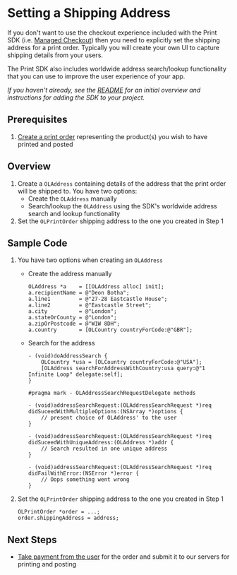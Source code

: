 Setting a Shipping Address
==============

If you don't want to use the checkout experience included with the Print SDK (i.e. [Managed Checkout](../README.md#managed-checkout)) then you need to explicitly set the shipping address for a print order. Typically you will create your own UI to capture shipping details from your users. 

The Print SDK also includes worldwide address search/lookup functionality that you can use to improve the user experience of your app.

_If you haven't already, see the [README](../README.md) for an initial overview and instructions for adding the SDK to your project._

Prerequisites
--------
1. [Create a print order](create_print_order.md) representing the product(s) you wish to have printed and posted

Overview
--------
1. Create a `OLAddress` containing details of the address that the print order will be shipped to. You have two options:
    - Create the `OLAddress` manually
    - Search/lookup the `OLAddress` using the SDK's worldwide address search and lookup functionality
2. Set the `OLPrintOrder` shipping address to the one you created in Step 1

Sample Code
-----------
1. You have two options when creating an `OLAddress`
    - Create the address manually
    
        ```obj-c
        OLAddress *a    = [[OLAddress alloc] init];
        a.recipientName = @"Deon Botha";
        a.line1         = @"27-28 Eastcastle House";
        a.line2         = @"Eastcastle Street";
        a.city          = @"London";
        a.stateOrCounty = @"London";
        a.zipOrPostcode = @"W1W 8DH";
        a.country       = [OLCountry countryForCode:@"GBR"];
        ```

    - Search for the address
    
        ```obj-c
        - (void)doAddressSearch {
            OLCountry *usa = [OLCountry countryForCode:@"USA"];
            [OLAddress searchForAddressWithCountry:usa query:@"1 Infinite Loop" delegate:self];
        }
        
        #pragma mark - OLAddressSearchRequestDelegate methods

        - (void)addressSearchRequest:(OLAddressSearchRequest *)req didSuceedWithMultipleOptions:(NSArray *)options {
            // present choice of OLAddress' to the user
        }
        
        - (void)addressSearchRequest:(OLAddressSearchRequest *)req didSuceedWithUniqueAddress:(OLAddress *)addr {
            // Search resulted in one unique address
        }
        
        - (void)addressSearchRequest:(OLAddressSearchRequest *)req didFailWithError:(NSError *)error {
            // Oops something went wrong
        }
        ```
2. Set the `OLPrintOrder` shipping address to the one you created in Step 1

    ```obj-c
    OLPrintOrder *order = ...;
    order.shippingAddress = address;
    ```

Next Steps
----------

- [Take payment from the user](payment.md) for the order and submit it to our servers for printing and posting